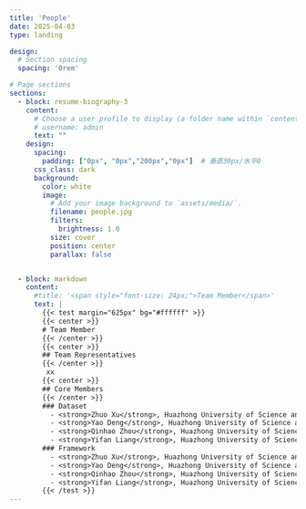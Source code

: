 ```yaml
---
title: 'People'
date: 2025-04-03
type: landing

design:
  # Section spacing
  spacing: '0rem'

# Page sections
sections:
  - block: resume-biography-3
    content:
      # Choose a user profile to display (a folder name within `content/authors/`)
      # username: admin
      text: ""
    design:
      spacing:
        padding: ["0px", "0px","200px","0px"]  # 垂直30px/水平0
      css_class: dark
      background:
        color: white
        image:
          # Add your image background to `assets/media/`.
          filename: people.jpg
          filters:
            brightness: 1.0
          size: cover
          position: center
          parallax: false


  - block: markdown
    content:
      #title: '<span style="font-size: 24px;">Team Member</span>'
      text: |
        {{< test margin="625px" bg="#ffffff" >}}
        {{< center >}}
        # Team Member
        {{< /center >}}
        {{< center >}}
        ## Team Representatives
        {{< /center >}}
         xx
        {{< center >}}
        ## Core Members
        {{< /center >}}
        ### Dataset
          - <strong>Zhuo Xu</strong>, Huazhong University of Science and   Technology, China
          - <strong>Yao Deng</strong>, Huazhong University of Science and Technology, China
          - <strong>Qinhao Zhou</strong>, Huazhong University of Science and Technology, China
          - <strong>Yifan Liang</strong>, Huazhong University of Science and Technology, China
        ### Framework
          - <strong>Zhuo Xu</strong>, Huazhong University of Science and Technology, China
          - <strong>Yao Deng</strong>, Huazhong University of Science and Technology, China
          - <strong>Qinhao Zhou</strong>, Huazhong University of Science and Technology, China
          - <strong>Yifan Liang</strong>, Huazhong University of Science and Technology, China
        {{< /test >}}
---
```

